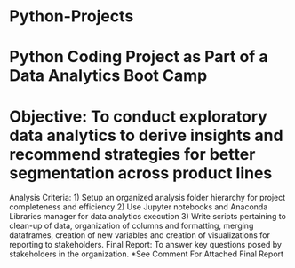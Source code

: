# Python-Projects
# Python Coding Project as Part of a Data Analytics Boot Camp
# Objective: To conduct exploratory data analytics to derive insights and recommend strategies for better segmentation across product lines
Analysis Criteria: 1) Setup an organized analysis folder hierarchy for project completeness and efficiency
                   2) Use Jupyter notebooks and Anaconda Libraries manager for data analytics execution
                   3) Write scripts pertaining to clean-up of data, organization of columns and formatting, merging dataframes,
                      creation of new variables and creation of visualizations for reporting to stakeholders.
Final Report: To answer key questions posed by stakeholders in the organization.
*See Comment For Attached Final Report
